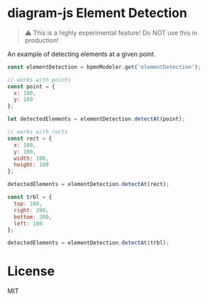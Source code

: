 # diagram-js Element Detection

> :warning: This is a highly experimental feature! Do NOT use this in production!

An example of detecting elements at a given point.

```javascript
const elementDetection = bpmnModeler.get('elementDetection');

// works with points
const point = {
  x: 100,
  y: 100
};

let detectedElements = elementDetection.detectAt(point);

// works with rects
const rect = {
  x: 100,
  y: 100,
  width: 100,
  height: 100
};

detectedElements = elementDetection.detectAt(rect);

const trbl = {
  top: 100,
  right: 200,
  bottom: 200,
  left: 100
};

detectedElements = elementDetection.detectAt(trbl);
```

# License

MIT